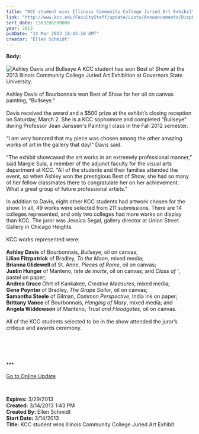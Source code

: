 ```yaml
---
title: "KCC student wins Illinois Community College Juried Art Exhibit"
link: "http://www.kcc.edu/FacultyStaff/update/Lists/Announcements/DispForm.aspx?ID=1023"
sort_date: 1363286590000
year: 2013
pubDate: "14 Mar 2013 18:43:10 GMT"
creator: "Ellen Schmidt"
---
```


<div><b>Body:</b> <div class="ExternalClassD59A4DF9B6BF416F9EC3EDC7C909D53F">
<div> </div>
<div><img alt="Ashley Davis and Bullseye" src="/SiteCollectionImages/AshleyDavisandBullseye.JPG" /> A KCC student has won Best of Show at the 2013 Illinois Community College Juried Art Exhibition at Governors State University. </div>
<div> </div>
<div>Ashley Davis of Bourbonnais won Best of Show for her oil on canvas painting, “Bullseye.&quot; </div>
<div><br />Davis received the award and a $500 prize at the exhibit’s closing reception on Saturday, March 2. She is a KCC sophomore and completed “Bullseye” during Professor Jean Janssen's Painting I class in the Fall 2012 semester.</div>
<div> </div>
<div>“I am very honored that my piece was chosen among the other amazing works of art in the gallery that day!&quot; Davis said.</div>
<div><br />“The exhibit showcased the art works in an extremely professional manner,” said Margie Sula, a member of the adjunct faculty for the visual arts department at KCC. “All of the students and their families attended the event, so when Ashley won the prestigious Best of Show, she had so many of her fellow classmates there to congratulate her on her achievement. What a great group of future professional artists.&quot;</div>
<div><br />In addition to Davis, eight other KCC students had artwork chosen for the show. In all, 49 works were selected from 211 submissions. There are 14 colleges represented, and only two colleges had more works on display than KCC. The juror was Jessica Segal, gallery director at Union Street Gallery in Chicago Heights.<br /></div>
<div> </div>
<div>KCC works represented were:</div>
<div> </div>
<div><strong>Ashley Davis</strong> of Bourbonnais, <em>Bullseye</em>, oil on canvas;<br /><strong>Lilian Fitzpatrick</strong> of Bradley, <em>To the Moon</em>, mixed media; <br /><strong>Brianna Glidewell </strong>of St. Anne, <em>Pieces of Rome</em>, oil on canvas;<br /><strong>Justin Hunger </strong>of Manteno, <em>tete de morte</em>, oil on canvas; and <em>Class of '</em>, pastel on paper;<br /><strong>Andrea Grace </strong>Ohrt of Kankakee, <em>Creative Measures</em>, mixed media; <br /><strong>Gene Poynter </strong>of Bradley, <em>The Grape Sailor</em>, oil on canvas;<br /><strong>Samantha Steele</strong> of Gilman, <em>Common Perspective</em>, India ink on paper;<br /><strong>Brittany Vance </strong>of Bourbonnais, <em>Hanging of Mary</em>, mixed media; and <br /><strong>Angela Widdowson </strong>of Manteno, <em>Trust and Floodgates</em>, oil on canvas.<br /></div>
<div> </div>
<div>All of the KCC students selected to be in the show attended the juror’s critique and awards ceremony.</div>
<div> </div>
<div>
<div> </div>
<div>
<div>
<div>
<div> </div>
<div>
<div>
<div> </div>
<div>
<p>***</p>
<p><a href="/FacultyStaff/update/Pages/dailyupdate.aspx">Go to Online Update</a></p>
<p><br /></p></div></div></div></div></div></div></div></div></div>
<div><b>Expires:</b> 3/29/2013</div>
<div><b>Created:</b> 3/14/2013 1:43 PM</div>
<div><b>Created By:</b> Ellen Schmidt</div>
<div><b>Start Date:</b> 3/14/2013</div>
<div><b>Title:</b> KCC student wins Illinois Community College Juried Art Exhibit</div>
